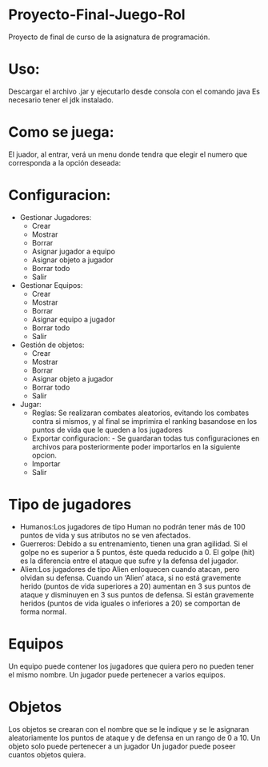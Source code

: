 # Proyecto-Final-Juego-Rol
 Proyecto de final de curso de la asignatura de programación.

# Uso:
Descargar el archivo .jar y ejecutarlo desde consola con el comando java Es necesario tener el jdk instalado.

# Como se juega:
El juador, al entrar, verá un menu donde tendra que elegir el numero que corresponda a la opción deseada:

# Configuracion:
- Gestionar Jugadores:
  - Crear
  - Mostrar
  - Borrar
  - Asignar jugador a equipo
  - Asignar objeto a jugador
  - Borrar todo
  - Salir
- Gestionar Equipos:
  - Crear
  - Mostrar
  - Borrar
  - Asignar equipo a jugador
  - Borrar todo
  - Salir
- Gestión de objetos:
  - Crear
  - Mostrar
  - Borrar
  - Asignar objeto a jugador
  - Borrar todo
  - Salir
- Jugar:
  - Reglas: Se realizaran combates aleatorios, evitando los combates contra si mismos, y al final se imprimira el ranking basandose en los puntos de vida que le queden a los jugadores
  - Exportar configuracion: - Se guardaran todas tus configuraciones en archivos para posteriormente poder importarlos en la siguiente opcion.
  - Importar
  - Salir
# Tipo de jugadores
 - Humanos:Los jugadores de tipo Human no podrán tener más de 100 puntos de vida y sus atributos no se ven afectados.
 - Guerreros: Debido a su entrenamiento, tienen una gran agilidad. Si el golpe no es superior a 5 puntos, éste queda reducido a 0. El golpe (hit) es la diferencia entre el ataque que sufre y la defensa del jugador.
 - Alien:Los jugadores de tipo Alien enloquecen cuando atacan, pero olvidan su defensa. Cuando un ‘Alien’ ataca, si no está gravemente herido (puntos de vida superiores a 20) aumentan en 3 sus puntos de ataque y disminuyen en 3 sus puntos de defensa. Si están gravemente heridos (puntos de vida iguales o inferiores a 20) se comportan de forma normal.
# Equipos
Un equipo puede contener los jugadores que quiera pero no pueden tener el mismo nombre.
Un jugador puede pertenecer a varios equipos.
# Objetos
Los objetos se crearan con el nombre que se le indique y se le asignaran aleatoriamente los puntos de ataque y de defensa en un rango de 0 a 10.
Un objeto solo puede pertenecer a un jugador
Un jugador puede poseer cuantos objetos quiera.
